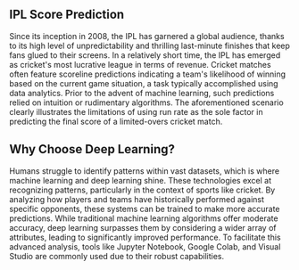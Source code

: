 ## **IPL Score Prediction**
Since its inception in 2008, the IPL has garnered a global audience, thanks to its high level of unpredictability and thrilling last-minute finishes that keep fans glued to their screens. In a relatively short time, the IPL has emerged as cricket's most lucrative league in terms of revenue. Cricket matches often feature scoreline predictions indicating a team's likelihood of winning based on the current game situation, a task typically accomplished using data analytics. Prior to the advent of machine learning, such predictions relied on intuition or rudimentary algorithms. The aforementioned scenario clearly illustrates the limitations of using run rate as the sole factor in predicting the final score of a limited-overs cricket match.
## **Why Choose Deep Learning?**
Humans struggle to identify patterns within vast datasets, which is where machine learning and deep learning shine. These technologies excel at recognizing patterns, particularly in the context of sports like cricket. By analyzing how players and teams have historically performed against specific opponents, these systems can be trained to make more accurate predictions. While traditional machine learning algorithms offer moderate accuracy, deep learning surpasses them by considering a wider array of attributes, leading to significantly improved performance. To facilitate this advanced analysis, tools like Jupyter Notebook, Google Colab, and Visual Studio are commonly used due to their robust capabilities.




